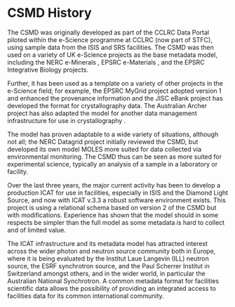 # CSMD History #



The CSMD was originally developed as part of the CCLRC Data Portal piloted within the e-Science programme at CCLRC (now part of STFC), using sample data from the ISIS and SRS facilities. The CSMD was then used on a variety of UK e-Science projects as the base  metadata model, including the NERC e-Minerals , EPSRC e-Materials , and the EPSRC Integrative Biology projects.

Further, it has been used as a template on a variety of other projects in the e-Science field; for example, the EPSRC MyGrid project adopted version 1 and enhanced the provenance information and the JISC eBank project has developed the format for crystallography data.  The Australian Archer project has also adapted the model for another data management infrastructure for use in crystallography .

The model has proven adaptable to a wide variety of situations, although not all; the NERC Datagrid project initially reviewed the CSMD, but developed its own model MOLES more suited for data collected via environmental monitoring.  The CSMD thus can be seen as more suited for experimental science, typically an analysis of a sample in a laboratory or facility.

Over the last three years, the major current activity has been to develop a production ICAT for use in facilities, especially in ISIS and the Diamond Light Source, and now with ICAT v.3.3 a robust software environment exists.  This project is using a relational schema based on version 2 of the CSMD but with modifications.   Experience has shown that the model should in some respects be simpler than the full model as some metadata is hard to collect and of limited value.

The ICAT infrastructure and its metadata model has attracted interest across the wider photon and neutron source community both in Europe, where it is being evaluated by the Institut Laue Langevin (ILL) neutron source, the ESRF synchrotron source, and the Paul Scherrer Institut in Switzerland amongst others, and in the wider world, in particular the Australian National Synchrotron.  A common metadata format for facilities scientific data allows the possibility of providing an integrated access to facilities data for its common international community.